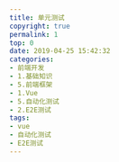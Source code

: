 ```yaml
---
title: 单元测试
copyright: true
permalink: 1
top: 0
date: 2019-04-25 15:42:32
categories:
- 前端开发
- 1.基础知识
- 5.前端框架
- 1.Vue
- 5.自动化测试
- 2.E2E测试
tags:
- vue
- 自动化测试
- E2E测试
---
```


